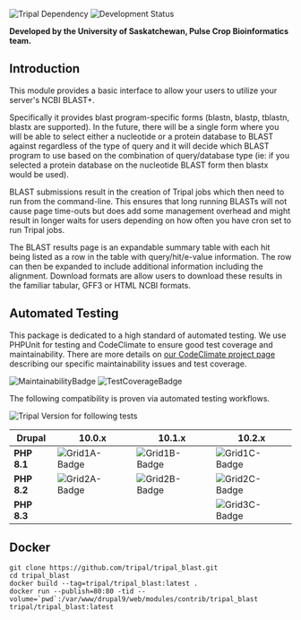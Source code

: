 ![Tripal Dependency](https://img.shields.io/badge/Tripal-4.0--alpha1-brightgreen)
![Development Status](https://img.shields.io/badge/Status-Active%20Development-orange)

**Developed by the University of Saskatchewan, Pulse Crop Bioinformatics team.**

## Introduction

This module provides a basic interface to allow your users to utilize your
server's NCBI BLAST+.

Specifically it provides blast program-specific forms (blastn, blastp, tblastn,
blastx are supported). In the future, there will be a single form where you
will be able to select either a nucleotide or a protein database to BLAST
against regardless of the type of query and it will decide which BLAST
program to use based on the combination of query/database type (ie: if you
selected a protein database on the nucleotide BLAST form then blastx would
be used).

BLAST submissions result in the creation of Tripal jobs which then need to run
from the command-line. This ensures that long running BLASTs will not cause
page time-outs but does add some management overhead and might result in longer
waits for users depending on how often you have cron set to run Tripal jobs.

The BLAST results page is an expandable summary table with each hit being
listed as a row in the table with query/hit/e-value information. The row can
then be expanded to include additional information including the alignment.
Download formats are allow users to download these results in the familiar
tabular, GFF3 or HTML NCBI formats.

## Automated Testing

This package is dedicated to a high standard of automated testing. We use
PHPUnit for testing and CodeClimate to ensure good test coverage and maintainability.
There are more details on [our CodeClimate project page] describing our specific
maintainability issues and test coverage.

![MaintainabilityBadge]
![TestCoverageBadge]

The following compatibility is proven via automated testing workflows.

![Tripal Version for following tests](https://img.shields.io/badge/Tripal-4.x--dev-green)

| Drupal      | 10.0.x          | 10.1.x          | 10.2.x          |
|-------------|-----------------|-----------------|-----------------|
| **PHP 8.1** | ![Grid1A-Badge] | ![Grid1B-Badge] | ![Grid1C-Badge] |
| **PHP 8.2** | ![Grid2A-Badge] | ![Grid2B-Badge] | ![Grid2C-Badge] |
| **PHP 8.3** |                 |                 | ![Grid3C-Badge] |

[our CodeClimate project page]: https://codeclimate.com/github/tripal/tripal_blast
[MaintainabilityBadge]: https://api.codeclimate.com/v1/badges/5071f91a02a3fcafc275/maintainability
[TestCoverageBadge]: https://api.codeclimate.com/v1/badges/5071f91a02a3fcafc275/test_coverage

[Grid1A-Badge]: https://github.com/tripal/tripal_blast/actions/workflows/MAIN-phpunit-Grid1A.yml/badge.svg
[Grid1B-Badge]: https://github.com/tripal/tripal_blast/actions/workflows/MAIN-phpunit-Grid1B.yml/badge.svg
[Grid1C-Badge]: https://github.com/tripal/tripal_blast/actions/workflows/MAIN-phpunit-Grid1C.yml/badge.svg

[Grid2A-Badge]: https://github.com/tripal/tripal_blast/actions/workflows/MAIN-phpunit-Grid2A.yml/badge.svg
[Grid2B-Badge]: https://github.com/tripal/tripal_blast/actions/workflows/MAIN-phpunit-Grid2B.yml/badge.svg
[Grid2C-Badge]: https://github.com/tripal/tripal_blast/actions/workflows/MAIN-phpunit-Grid2C.yml/badge.svg

[Grid3C-Badge]: https://github.com/tripal/tripal_blast/actions/workflows/MAIN-phpunit-Grid3C.yml/badge.svg

## Docker

```
git clone https://github.com/tripal/tripal_blast.git
cd tripal_blast
docker build --tag=tripal/tripal_blast:latest .
docker run --publish=80:80 -tid --volume=`pwd`:/var/www/drupal9/web/modules/contrib/tripal_blast tripal/tripal_blast:latest
```
